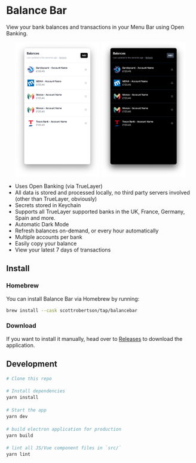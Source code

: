 # Balance Bar

View your bank balances and transactions in your Menu Bar using Open Banking.

<div align="center">
  <img
    max-width="400"
    width="45%"
    src="images/balance-menubar-light.png"
    alt="Balance Bar in light mode"
  >
  <img
    max-width="400"
    width="45%"
    src="images/balance-menubar-dark.png"
    alt="Balance Bar in dark mode"
  >
</div>

- Uses Open Banking (via TrueLayer)
- All data is stored and processed locally, no third party servers involved (other than TrueLayer, obviously)
- Secrets stored in Keychain
- Supports all TrueLayer supported banks in the UK, France, Germany, Spain and more.
- Automatic Dark Mode
- Refresh balances on-demand, or every hour automatically
- Multiple accounts per bank
- Easily copy your balance
- View your latest 7 days of transactions

## Install

### Homebrew

You can install Balance Bar via Homebrew by running:

```bash
brew install --cask scottrobertson/tap/balancebar
```

### Download

If you want to install it manually, head over to [Releases](https://github.com/scottrobertson/balancebar/releases) to download the application.

## Development

```bash
# Clone this repo

# Install dependencies
yarn install

# Start the app
yarn dev

# build electron application for production
yarn build

# lint all JS/Vue component files in `src/`
yarn lint

```
